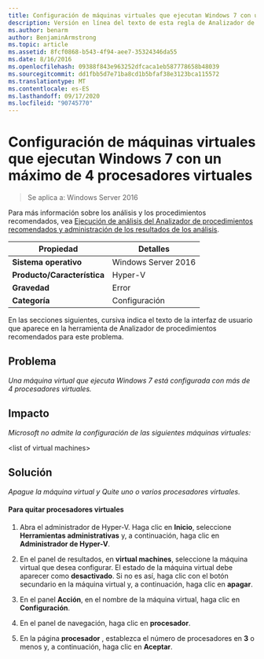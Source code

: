 ```yaml
---
title: Configuración de máquinas virtuales que ejecutan Windows 7 con un máximo de 4 procesadores virtuales
description: Versión en línea del texto de esta regla de Analizador de procedimientos recomendados.
ms.author: benarm
author: BenjaminArmstrong
ms.topic: article
ms.assetid: 8fcf0868-b543-4f94-aee7-35324346da55
ms.date: 8/16/2016
ms.openlocfilehash: 09388f843e963252dfcaca1eb587778658b48039
ms.sourcegitcommit: dd1fbb5d7e71ba8cd1b5bfaf38e3123bca115572
ms.translationtype: MT
ms.contentlocale: es-ES
ms.lasthandoff: 09/17/2020
ms.locfileid: "90745770"
---
```

# <a name="configure-virtual-machines-running-windows-7-with-no-more-than-4-virtual-processors"></a>Configuración de máquinas virtuales que ejecutan Windows 7 con un máximo de 4 procesadores virtuales

>Se aplica a: Windows Server 2016

Para más información sobre los análisis y los procedimientos recomendados, vea [Ejecución de análisis del Analizador de procedimientos recomendados y administración de los resultados de los análisis](https://go.microsoft.com/fwlink/p/?LinkID=223177).

|Propiedad|Detalles|
|-|-|
|**Sistema operativo**|Windows Server 2016|
|**Producto/Característica**|Hyper-V|
|**Gravedad**|Error|
|**Categoría**|Configuración|

En las secciones siguientes, cursiva indica el texto de la interfaz de usuario que aparece en la herramienta de Analizador de procedimientos recomendados para este problema.

## <a name="issue"></a>**Problema**
*Una máquina virtual que ejecuta Windows 7 está configurada con más de 4 procesadores virtuales.*

## <a name="impact"></a>**Impacto**
*Microsoft no admite la configuración de las siguientes máquinas virtuales:*

\<list of virtual machines>

## <a name="resolution"></a>**Solución**
*Apague la máquina virtual y Quite uno o varios procesadores virtuales.*

#### <a name="to-remove-virtual-processors"></a>Para quitar procesadores virtuales

1.  Abra el administrador de Hyper-V. Haga clic en **Inicio**, seleccione **Herramientas administrativas** y, a continuación, haga clic en **Administrador de Hyper-V**.

2.  En el panel de resultados, en **virtual machines**, seleccione la máquina virtual que desea configurar. El estado de la máquina virtual debe aparecer como **desactivado**. Si no es así, haga clic con el botón secundario en la máquina virtual y, a continuación, haga clic en **apagar**.

3.  En el panel **Acción**, en el nombre de la máquina virtual, haga clic en **Configuración**.

4.  En el panel de navegación, haga clic en **procesador**.

5.  En la página **procesador** , establezca el número de procesadores en **3** o menos y, a continuación, haga clic en **Aceptar**.



